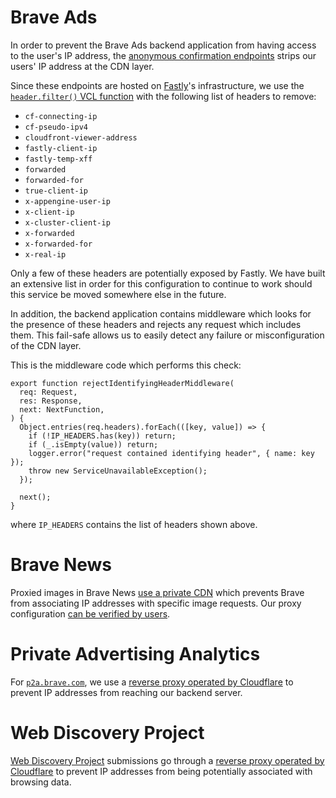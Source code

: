 # Brave Ads

In order to prevent the Brave Ads backend application from having access to
the user's IP address, the [anonymous confirmation endpoints](https://github.com/brave/brave-browser/wiki/Brave-Ads-Endpoint:-non-Brave-Rewards-users)
strips our users' IP address at the CDN layer.

Since these endpoints are hosted on [Fastly](https://www.fastly.com/)'s infrastructure, we use the
[`header.filter()` VCL
function](https://www.fastly.com/documentation/reference/vcl/functions/headers/header-filter/)
with the following list of headers to remove:

- `cf-connecting-ip`
- `cf-pseudo-ipv4`
- `cloudfront-viewer-address`
- `fastly-client-ip`
- `fastly-temp-xff`
- `forwarded`
- `forwarded-for`
- `true-client-ip`
- `x-appengine-user-ip`
- `x-client-ip`
- `x-cluster-client-ip`
- `x-forwarded`
- `x-forwarded-for`
- `x-real-ip`

Only a few of these headers are potentially exposed by Fastly. We have built an extensive list in order for this configuration to continue to work should this service be moved somewhere else in the future.

In addition, the backend application contains middleware which looks for the
presence of these headers and rejects any request which includes them. This
fail-safe allows us to easily detect any failure or misconfiguration of the
CDN layer.

This is the middleware code which performs this check:
```
export function rejectIdentifyingHeaderMiddleware(
  req: Request,
  res: Response,
  next: NextFunction,
) {
  Object.entries(req.headers).forEach(([key, value]) => {
    if (!IP_HEADERS.has(key)) return;
    if (_.isEmpty(value)) return;
    logger.error("request contained identifying header", { name: key });
    throw new ServiceUnavailableException();
  });

  next();
}
```
where `IP_HEADERS` contains the list of headers shown above.

# Brave News

Proxied images in Brave News [use a private CDN](https://brave.com/blog/brave-private-cdn/) which prevents Brave from associating IP addresses with specific image requests. Our proxy configuration [can be verified by users](https://brave.com/blog/published-proxy-config/).

# Private Advertising Analytics

For [`p2a.brave.com`](https://github.com/brave/brave-browser/wiki/Randomized-Response-for-Private-Advertising-Analytics), we use a [reverse proxy operated by Cloudflare](https://developers.cloudflare.com/spectrum/) to prevent IP addresses from reaching our backend server.

# Web Discovery Project

[Web Discovery Project](https://support.brave.com/hc/en-us/articles/4409406835469-What-is-the-Web-Discovery-Project) submissions go through a [reverse proxy operated by Cloudflare](https://developers.cloudflare.com/spectrum/) to prevent IP addresses from being potentially associated with browsing data.